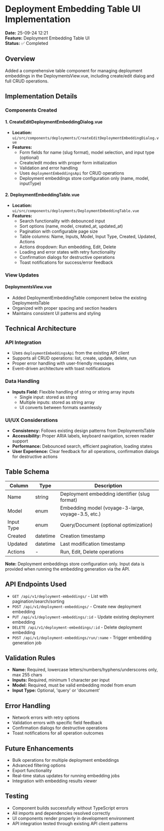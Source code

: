 # Deployment Embedding Table UI Implementation

**Date:** 25-09-24 12:21  
**Feature:** Deployment Embedding Table UI  
**Status:** ✅ Completed

## Overview

Added a comprehensive table component for managing deployment embeddings in the DeploymentsView.vue, including create/edit dialog and full CRUD operations.

## Implementation Details

### Components Created

#### 1. CreateEditDeploymentEmbeddingDialog.vue
- **Location:** `ui/src/components/deployments/CreateEditDeploymentEmbeddingDialog.vue`
- **Features:**
  - Form fields for name (slug format), model selection, and input type (optional)
  - Create/edit modes with proper form initialization
  - Validation and error handling
  - Uses `deploymentEmbeddingsApi` for CRUD operations
  - Deployment embeddings store configuration only (name, model, inputType)

#### 2. DeploymentEmbeddingTable.vue
- **Location:** `ui/src/components/deployments/DeploymentEmbeddingTable.vue`
- **Features:**
  - Search functionality with debounced input
  - Sort options (name, model, created_at, updated_at)
  - Pagination with configurable page size
  - Table columns: Name, Inputs, Model, Input Type, Created, Updated, Actions
  - Actions dropdown: Run embedding, Edit, Delete
  - Loading and error states with retry functionality
  - Confirmation dialogs for destructive operations
  - Toast notifications for success/error feedback

### View Updates

#### DeploymentsView.vue
- Added DeploymentEmbeddingTable component below the existing DeploymentsTable
- Organized with proper spacing and section headers
- Maintains consistent UI patterns and styling

## Technical Architecture

### API Integration
- Uses `deploymentEmbeddingsApi` from the existing API client
- Supports all CRUD operations: list, create, update, delete, run
- Proper error handling with user-friendly messages
- Event-driven architecture with toast notifications

### Data Handling
- **Inputs Field:** Flexible handling of string or string array inputs
  - Single input: stored as string
  - Multiple inputs: stored as string array
  - UI converts between formats seamlessly

### UI/UX Considerations
- **Consistency:** Follows existing design patterns from DeploymentsTable
- **Accessibility:** Proper ARIA labels, keyboard navigation, screen reader support
- **Performance:** Debounced search, efficient pagination, loading states
- **User Experience:** Clear feedback for all operations, confirmation dialogs for destructive actions

## Table Schema

| Column | Type | Description |
|--------|------|-------------|
| Name | string | Deployment embedding identifier (slug format) |
| Model | enum | Embedding model (voyage-3-large, voyage-3.5, etc.) |
| Input Type | enum | Query/Document (optional optimization) |
| Created | datetime | Creation timestamp |
| Updated | datetime | Last modification timestamp |
| Actions | - | Run, Edit, Delete operations |

**Note:** Deployment embeddings store configuration only. Input data is provided when running the embedding generation via the API.

## API Endpoints Used

- `GET /api/v1/deployment-embeddings/` - List with pagination/search/sorting
- `POST /api/v1/deployment-embeddings/` - Create new deployment embedding
- `PUT /api/v1/deployment-embeddings/:id` - Update existing deployment embedding
- `DELETE /api/v1/deployment-embeddings/:id` - Delete deployment embedding
- `POST /api/v1/deployment-embeddings/run/:name` - Trigger embedding generation job

## Validation Rules

- **Name:** Required, lowercase letters/numbers/hyphens/underscores only, max 255 chars
- **Inputs:** Required, minimum 1 character per input
- **Model:** Required, must be valid embedding model from enum
- **Input Type:** Optional, 'query' or 'document'

## Error Handling

- Network errors with retry options
- Validation errors with specific field feedback
- Confirmation dialogs for destructive operations
- Toast notifications for all operation outcomes

## Future Enhancements

- Bulk operations for multiple deployment embeddings
- Advanced filtering options
- Export functionality
- Real-time status updates for running embedding jobs
- Integration with embedding results viewer

## Testing

- Component builds successfully without TypeScript errors
- All imports and dependencies resolved correctly
- UI components render properly in development environment
- API integration tested through existing API client patterns
